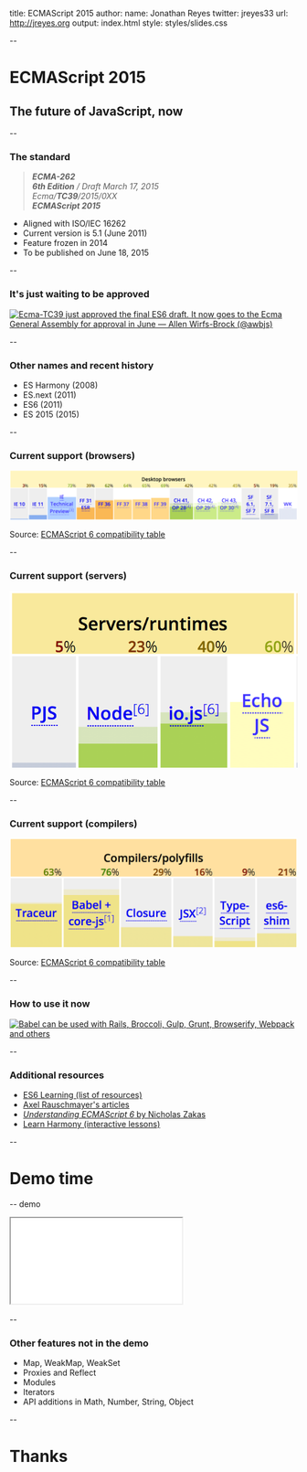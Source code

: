 title: ECMAScript 2015
author:
  name: Jonathan Reyes
  twitter: jreyes33
  url: http://jreyes.org
output: index.html
style: styles/slides.css

--

# ECMAScript 2015
## The future of JavaScript, now

--

### The standard

> _**ECMA-262**  
> **6th Edition** / Draft March 17, 2015  
> Ecma/**TC39**/2015/0XX  
> **ECMAScript 2015**_

- Aligned with ISO/IEC 16262
- Current version is 5.1 (June 2011)
- Feature frozen in 2014
- To be published on June 18, 2015

--

### It's just waiting to be approved
[![Ecma-TC39 just approved the final ES6 draft. It now
goes to the Ecma General Assembly for approval in June
— Allen Wirfs-Brock (@awbjs)](images/tweet.png)
](https://twitter.com/awbjs/status/580321916403216384)

--

### Other names and recent history

- ES Harmony (2008)
- ES.next (2011)
- ES6 (2011)
- ES 2015 (2015)

--

### Current support (browsers)

![Browsers support](images/support-browsers.png)

Source: [ECMAScript 6 compatibility table](https://kangax.github.io/compat-table/es6/)

--

### Current support (servers)

![Servers support](images/support-servers.png)

Source: [ECMAScript 6 compatibility table](https://kangax.github.io/compat-table/es6/)

--

### Current support (compilers)

![Compilers support](images/support-compilers.png)

Source: [ECMAScript 6 compatibility table](https://kangax.github.io/compat-table/es6/)

--

### How to use it now

[![Babel can be used with Rails, Broccoli, Gulp, Grunt, Browserify, Webpack
and others](images/using-babel.png)](http://babeljs.io/docs/using-babel/)

--

### Additional resources

- [ES6 Learning (list of resources)](https://github.com/ericdouglas/ES6-Learning)
- [Axel Rauschmayer's articles](http://www.2ality.com/search/label/esnext)
- [_Understanding ECMAScript 6_ by Nicholas Zakas](https://leanpub.com/understandinges6)
- [Learn Harmony (interactive lessons)](http://learnharmony.org)

--

# Demo time

-- demo

<iframe src="demo.html"></iframe>

--

### Other features not in the demo

- Map, WeakMap, WeakSet
- Proxies and Reflect
- Modules
- Iterators
- API additions in Math, Number, String, Object

--

# Thanks
